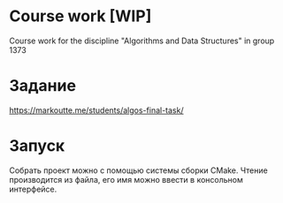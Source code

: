 # Course work [WIP]
Course work for the discipline "Algorithms and Data Structures" in group 1373

# Задание 
https://markoutte.me/students/algos-final-task/

# Запуск 
Собрать проект можно с помощью системы сборки CMake. Чтение производится из файла, его имя можно ввести в консольном интерфейсе.